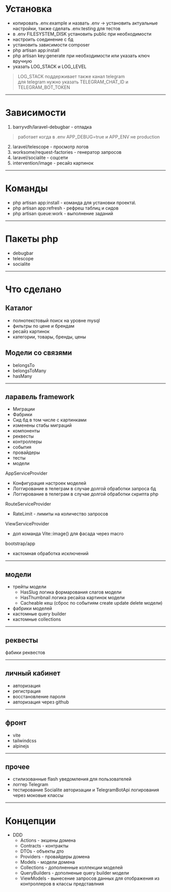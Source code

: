 # Установка
- копировать .env.example и назвать .env -> установить актуальные настройки, также сделать .env.testing для тестов
- в .env FILESYSTEM_DISK установить public при необходимости
- настроить соединение с бд
- установить зависимости composer
- php artisan app:install
- php artisan key:generate при необходимости или указать ключ вручную
- указать LOG_STACK и LOG_LEVEL
> LOG_STACK поддерживает также канал telegram\
> для telegram нужно указать TELEGRAM_CHAT_ID и TELEGRAM_BOT_TOKEN

---

# Зависимости
1. barryvdh/laravel-debugbar - отладка
> работает когда в .env APP_DEBUG=true и APP_ENV не production
2. laravel/telescope - просмотр логов
3. worksome/request-factories - генератор запросов
4. laravel/socialite - соцсети
5. intervention/image - ресайз картинок

---

# Команды
- php artisan app:install - команда для установки проекта\
- php artisan app:refresh - рефреш таблиц и сидов
- php artisan queue:work - выполнение заданий

---

# Пакеты php
- debugbar
- telescope
- socialite

---

# Что сделано

## Каталог

- полнотекстовый поиск на уровне mysql
- фильтры по цене и брендам
- ресайз картинок
- категории, товары, бренды, цены

## Модели со связями
- belongsTo
- belongsToMany
- hasMany
---
## ларавель framework
- Миграции
- Фабрики
- Сид бд в том числе с картинками
- изменены стабы миграций
- компоненты
- реквесты
- контроллеры
- события
- провайдеры
- тесты
- модели
  
AppServiceProvider
- Конфигурация настроек моделей
- Логгирование в телеграм в случае долгой обработки запроса бд
- Логгирование в телеграм в случае долгой обработки скрипта php

RouteServiceProvider
- RateLimit - лимиты на количество запросов

ViewServiceProvider
- доп команда Vite::image() для фасада через macro

bootstrap/app
- кастомная обработка исключений

---
## модели 

- трейты модели
  - HasSlug логика формарования слагов модели
  - HasThumbnail логика ресайза картинок модели
  - Cacheable кеш (сброс по событиям create update delete модели)
- фабрики моделей
- кастомные query builder
- кастомные collections

---

## реквесты
фабики реквестов

---

## личный кабинет
- авторизация
- регистрация
- восстановление пароля
- авторизация через github
---

## фронт
- vite
- tailwindcss
- alpinejs
---

## прочее
- стилизованные flash уведомления для пользователей
- логгер Telegram
- тестирование Socialite авторизации и TelegramBotApi логирования через моковые классы
---

# Концепции
- DDD
  - Actions - экшены домена
  - Contracts - контракты
  - DTOs - объекты дто
  - Providers - провайдеры домена
  - Models - модели домена
  - Collections - дополненные коллекции моделей
  - QueryBuilders - дополненые query builder модели
  - ViewModels - вынесение запросов данных для отображения из контроллеров в классы представлния
